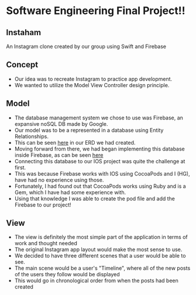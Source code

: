 # Software Engineering Final Project!!
## Instaham
An Instagram clone created by our group using Swift and Firebase

## Concept
- Our idea was to recreate Instagram to practice app development.
- We wanted to utilize the Model View Controller design principle.

## Model
- The database management system we chose to use was Firebase, an expansive noSQL DB made by Google.
- Our model was to be a represented in a database using Entity Relationships.
- This can be seen [here](https://github.com/MosesHimself/Software-Eng-Final-Proj/blob/master/ERD.png) in our ERD we had created.
- Moving forward from there, we had began implementing this database inside Firebase, as can be seen [here](https://github.com/MosesHimself/Software-Eng-Final-Proj/blob/master/sampleDBformat.png)
- Connecting this database to our IOS project was quite the challenge at first.
- This was because Firebase works with IOS using CocoaPods and I (HG), have had no experience using those.
- Fortunately, I had found out that CocoaPods works using Ruby and is a Gem, which I have had some experience with.
- Using that knowledge I was able to create the pod file and add the Firebase to our project!


## View
- The view is definitely the most simple part of the application in terms of work and thought needed
- The original Instagram app layout would make the most sense to use.
- We decided to have three different scenes that a user would be able to see.
- The main scene would be a user's "Timeline", where all of the new posts of the users they follow would be displayed
- This would go in chronological order from when the posts had been created
